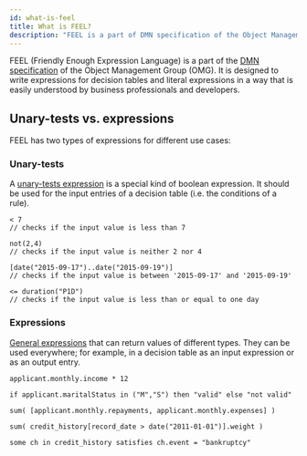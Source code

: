 ```yaml
---
id: what-is-feel
title: What is FEEL?
description: "FEEL is a part of DMN specification of the Object Management Group."
---
```


FEEL (Friendly Enough Expression Language) is a part of
the [DMN specification](http://www.omg.org/spec/DMN/) of the Object Management Group (OMG). It is designed to write expressions for decision tables and literal expressions in a way that is easily understood by business professionals and developers.

## Unary-tests vs. expressions

FEEL has two types of expressions for different use cases:

### Unary-tests

A [unary-tests expression](./language-guide/feel-unary-tests.md) is a special kind of boolean expression. It should be used for the input
entries of a decision table (i.e. the conditions of a rule).

```feel
< 7
// checks if the input value is less than 7

not(2,4)
// checks if the input value is neither 2 nor 4

[date("2015-09-17")..date("2015-09-19")]
// checks if the input value is between '2015-09-17' and '2015-09-19'

<= duration("P1D")
// checks if the input value is less than or equal to one day
```

### Expressions

[General expressions](./language-guide/feel-expressions-introduction.md) that can return values of different types. They can be used everywhere; for
example, in a decision table as an input expression or as an output entry.

```feel
applicant.monthly.income * 12

if applicant.maritalStatus in ("M","S") then "valid" else "not valid"

sum( [applicant.monthly.repayments, applicant.monthly.expenses] )

sum( credit_history[record_date > date("2011-01-01")].weight )

some ch in credit_history satisfies ch.event = "bankruptcy"
```
